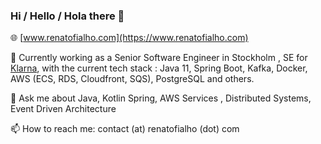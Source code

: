 ### Hi / Hello / Hola there 👋

🌐 [www.renatofialho.com](https://www.renatofialho.com)

🔭 Currently working as a Senior Software Engineer in Stockholm , SE for [Klarna](http://www.klarna.com), with the current tech stack : Java 11, Spring Boot, Kafka, Docker, AWS (ECS, RDS, Cloudfront, SQS), PostgreSQL and others.

💬 Ask me about Java, Kotlin Spring, AWS Services , Distributed Systems, Event Driven Architecture

📫 How to reach me: contact (at) renatofialho (dot) com
